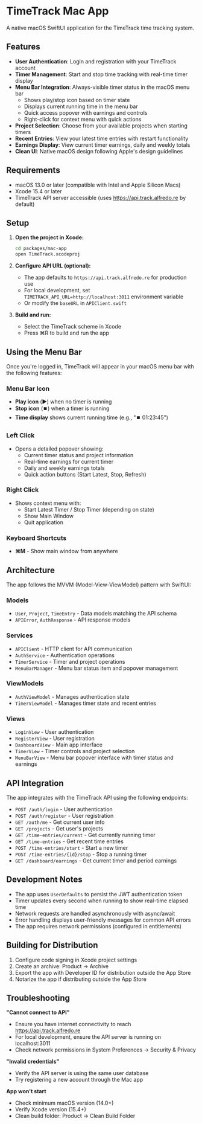 # TimeTrack Mac App

A native macOS SwiftUI application for the TimeTrack time tracking system.

## Features

- **User Authentication**: Login and registration with your TimeTrack account
- **Timer Management**: Start and stop time tracking with real-time timer display
- **Menu Bar Integration**: Always-visible timer status in the macOS menu bar
  - Shows play/stop icon based on timer state
  - Displays current running time in the menu bar
  - Quick access popover with earnings and controls
  - Right-click for context menu with quick actions
- **Project Selection**: Choose from your available projects when starting timers
- **Recent Entries**: View your latest time entries with restart functionality
- **Earnings Display**: View current timer earnings, daily and weekly totals
- **Clean UI**: Native macOS design following Apple's design guidelines

## Requirements

- macOS 13.0 or later (compatible with Intel and Apple Silicon Macs)
- Xcode 15.4 or later
- TimeTrack API server accessible (uses https://api.track.alfredo.re by default)

## Setup

1. **Open the project in Xcode:**
   ```bash
   cd packages/mac-app
   open TimeTrack.xcodeproj
   ```

2. **Configure API URL (optional):**
   - The app defaults to `https://api.track.alfredo.re` for production use
   - For local development, set `TIMETRACK_API_URL=http://localhost:3011` environment variable
   - Or modify the `baseURL` in `APIClient.swift`

3. **Build and run:**
   - Select the TimeTrack scheme in Xcode
   - Press ⌘R to build and run the app

## Using the Menu Bar

Once you're logged in, TimeTrack will appear in your macOS menu bar with the following features:

### Menu Bar Icon
- **Play icon** (▶️) when no timer is running
- **Stop icon** (⏹️) when a timer is running
- **Time display** shows current running time (e.g., "⏹️ 01:23:45")

### Left Click
- Opens a detailed popover showing:
  - Current timer status and project information
  - Real-time earnings for current timer
  - Daily and weekly earnings totals
  - Quick action buttons (Start Latest, Stop, Refresh)

### Right Click
- Shows context menu with:
  - Start Latest Timer / Stop Timer (depending on state)
  - Show Main Window
  - Quit application

### Keyboard Shortcuts
- **⌘M** - Show main window from anywhere

## Architecture

The app follows the MVVM (Model-View-ViewModel) pattern with SwiftUI:

### Models
- `User`, `Project`, `TimeEntry` - Data models matching the API schema
- `APIError`, `AuthResponse` - API response models

### Services
- `APIClient` - HTTP client for API communication
- `AuthService` - Authentication operations
- `TimerService` - Timer and project operations
- `MenuBarManager` - Menu bar status item and popover management

### ViewModels
- `AuthViewModel` - Manages authentication state
- `TimerViewModel` - Manages timer state and recent entries

### Views
- `LoginView` - User authentication
- `RegisterView` - User registration
- `DashboardView` - Main app interface
- `TimerView` - Timer controls and project selection
- `MenuBarView` - Menu bar popover interface with timer status and earnings

## API Integration

The app integrates with the TimeTrack API using the following endpoints:

- `POST /auth/login` - User authentication
- `POST /auth/register` - User registration
- `GET /auth/me` - Get current user info
- `GET /projects` - Get user's projects
- `GET /time-entries/current` - Get currently running timer
- `GET /time-entries` - Get recent time entries
- `POST /time-entries/start` - Start a new timer
- `POST /time-entries/{id}/stop` - Stop a running timer
- `GET /dashboard/earnings` - Get current timer and period earnings

## Development Notes

- The app uses `UserDefaults` to persist the JWT authentication token
- Timer updates every second when running to show real-time elapsed time
- Network requests are handled asynchronously with async/await
- Error handling displays user-friendly messages for common API errors
- The app requires network permissions (configured in entitlements)

## Building for Distribution

1. Configure code signing in Xcode project settings
2. Create an archive: Product → Archive
3. Export the app with Developer ID for distribution outside the App Store
4. Notarize the app if distributing outside the App Store

## Troubleshooting

**"Cannot connect to API"**
- Ensure you have internet connectivity to reach https://api.track.alfredo.re
- For local development, ensure the API server is running on localhost:3011
- Check network permissions in System Preferences → Security & Privacy

**"Invalid credentials"**
- Verify the API server is using the same user database
- Try registering a new account through the Mac app

**App won't start**
- Check minimum macOS version (14.0+)
- Verify Xcode version (15.4+)
- Clean build folder: Product → Clean Build Folder